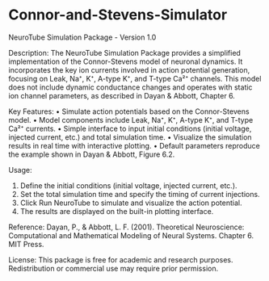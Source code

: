 # Connor-and-Stevens-Simulator
NeuroTube Simulation Package - Version 1.0

Description:
The NeuroTube Simulation Package provides a simplified implementation of the Connor-Stevens model of neuronal dynamics. It incorporates the key ion currents involved in action potential generation, focusing on Leak, Na⁺, K⁺, A-type K⁺, and T-type Ca²⁺ channels. This model does not include dynamic conductance changes and operates with static ion channel parameters, as described in Dayan & Abbott, Chapter 6.

Key Features:
•	Simulate action potentials based on the Connor-Stevens model.
•	Model components include Leak, Na⁺, K⁺, A-type K⁺, and T-type Ca²⁺ currents.
•	Simple interface to input initial conditions (initial voltage, injected current, etc.) and total simulation time.
•	Visualize the simulation results in real time with interactive plotting.
•	Default parameters reproduce the example shown in Dayan & Abbott, Figure 6.2.

Usage:
1.	Define the initial conditions (initial voltage, injected current, etc.).
2.	Set the total simulation time and specify the timing of current injections.
3.	Click Run NeuroTube to simulate and visualize the action potential.
4.	The results are displayed on the built-in plotting interface.

Reference:
Dayan, P., & Abbott, L. F. (2001). Theoretical Neuroscience: Computational and Mathematical Modeling of Neural Systems. Chapter 6. MIT Press.

License:
This package is free for academic and research purposes. Redistribution or commercial use may require prior permission.

